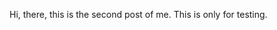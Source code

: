 <!--
title: Hello World
date: 1 August, 2020
author: KhanShaheb34
thumbnail: thumb2.jpg
summary: This is a post saying hello to the world.
-->

Hi, there, this is the second post of me. This is only for testing.
